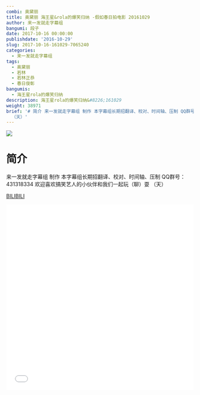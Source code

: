 ```yaml
---
combi: 奥黛丽
title: 奥黛丽 海王星&rola的爆笑归纳 -假如春日拍电影 20161029
author: 来一发就走字幕组
bangumi: 段子
date: 2017-10-16 00:00:00
publishdate: '2016-10-29'
slug: 2017-10-16-161029-7065240
categories:
  - 来一发就走字幕组
tags:
  - 奥黛丽
  - 若林
  - 若林正恭
  - 春日俊彰
bangumis:
  - 海王星rola的爆笑归纳
description: 海王星rola的爆笑归纳&#8226;161029
weight: 38971
brief: '# 简介 来一发就走字幕组 制作 本字幕组长期招翻译、校对、时间轴、压制 QQ群号：431318334 欢迎喜欢搞笑艺人的小伙伴和我们一起玩（聊）耍
  （天）'
---
```


![](https://i.imgur.com/xf0TlnA.jpg)

# 简介  
来一发就走字幕组 制作 本字幕组长期招翻译、校对、时间轴、压制   QQ群号：431318334 欢迎喜欢搞笑艺人的小伙伴和我们一起玩（聊）耍 （天）

  [BILIBILI](https://www.bilibili.com/video/av7065240/)


<div class="vcontainer">  <iframe class='video' src="//www.bilibili.com/blackboard/player.html?aid=7065240" width="100%" height="500" frameborder="0" allowfullscreen="allowfullscreen"></iframe></div>
